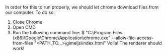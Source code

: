 In order for this to run properly, we should let chrome download files from our computer.
To do so:
1. Close Chrome
2. Open CMD
3. Run the following command line:
$ "C:\Program Files (x86)\Google\Chrome\Application\chrome.exe" --allow-file-access-from-files "<PATH_TO...>\gimeljs\index.html"
Voila! The renderer should work!
